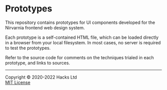 # Prototypes

This repository contains prototypes for UI components developed for the Nirvarnia frontend web design system.

Each prototype is a self-contained HTML file, which can be loaded directly in a browser from your local filesystem. In most cases, no server is required to test the prototypes.

Refer to the source code for comments on the techniques trialed in each prototype, and links to sources.

-----

Copyright © 2020-2022 Hacks Ltd \
[MIT License](./LICENSE.txt)
